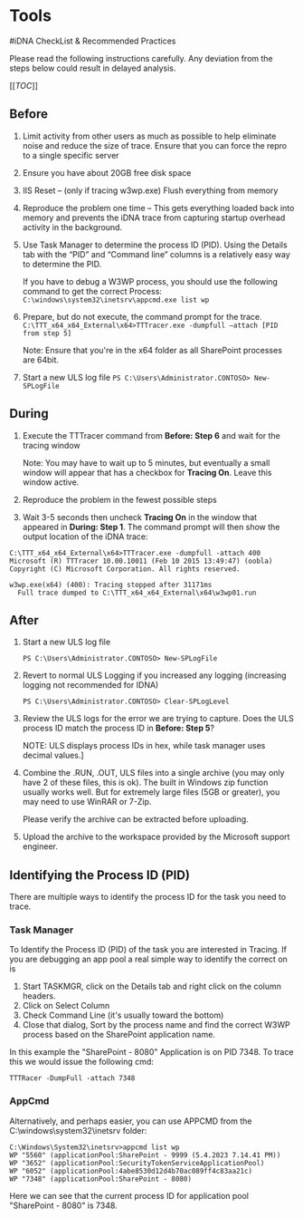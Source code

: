 # Tools

#iDNA CheckList & Recommended Practices 

Please read the following instructions carefully.  Any deviation from the steps below could result in delayed analysis. 

[[_TOC_]]


## Before 

1. Limit activity from other users as much as possible to help eliminate noise and reduce the size of trace. Ensure that you can force the repro to a single specific server
1. Ensure you have about 20GB free disk space 
1. IIS Reset – (only if tracing w3wp.exe) Flush everything from memory 
1. Reproduce the problem one time – This gets everything loaded back into memory and prevents the iDNA trace from capturing startup overhead activity in the background. 
1. Use Task Manager to determine the process ID (PID).  Using the Details tab with the “PID” and “Command line” columns is a relatively easy way to determine the PID. 
 
    If you have to debug a W3WP process, you should use the following command to get the correct Process: 
    ```C:\windows\system32\inetsrv\appcmd.exe list wp ```
 
1. Prepare, but do not execute, the command prompt for the trace.   
```C:\TTT_x64_x64_External\x64>TTTracer.exe -dumpfull –attach [PID from step 5] ```

   Note: Ensure that you're in the x64 folder as all SharePoint processes are 64bit. 

1. Start a new ULS log file 
```PS C:\Users\Administrator.CONTOSO> New-SPLogFile```
 
## During 
1. Execute the TTTracer command from **Before: Step 6** and wait for the tracing window

    Note: You may have to wait up to 5 minutes, but eventually a small window will appear that has a checkbox for **Tracing On**. Leave this window active.


1. Reproduce the problem in the fewest possible steps 
1. Wait 3-5 seconds then uncheck **Tracing On** in the window that appeared in **During: Step 1**. 
    The command prompt will then show the output location of the iDNA trace: 
``` 
C:\TTT_x64_x64_External\x64>TTTracer.exe -dumpfull -attach 400 
Microsoft (R) TTTracer 10.00.10011 (Feb 10 2015 13:49:47) (oobla) 
Copyright (C) Microsoft Corporation. All rights reserved. 
 
w3wp.exe(x64) (400): Tracing stopped after 31171ms 
  Full trace dumped to C:\TTT_x64_x64_External\x64\w3wp01.run 
```
 
## After 
1. Start a new ULS log file 

   ```PS C:\Users\Administrator.CONTOSO> New-SPLogFile ```
1. Revert to normal ULS Logging if you increased any logging (increasing logging not recommended for IDNA)

   ```PS C:\Users\Administrator.CONTOSO> Clear-SPLogLevel ```

1. Review the ULS logs for the error we are trying to capture.  Does the ULS process ID match the process ID in **Before: Step 5**? 

   NOTE: ULS displays process IDs in hex, while task manager uses decimal values.] 

1. Combine the .RUN, .OUT, ULS  files into a single archive (you may only have 2 of these files, this is ok).  The built in Windows zip function usually works well.  But for extremely large files (5GB or greater), you may need to use WinRAR or 7-Zip.  
 
    Please verify the archive can be extracted before uploading. 
 
1. Upload the archive to the workspace provided by the Microsoft support engineer. 

## Identifying the Process ID (PID)
There are multiple ways to identify the process ID for the task you need to trace. 

### Task Manager
To Identify the Process ID (PID) of the task you are interested in Tracing. If you are debugging an app pool a real simple way to identify the correct on is
1. Start TASKMGR, click on the Details tab and right click on the column headers. 
1. Click on Select Column
1. Check Command Line (it's usually toward the bottom)
1. Close that dialog, Sort by the process name and find the correct W3WP process based on the SharePoint application name. 

In this example the "SharePoint - 8080" Application is on PID 7348. To trace this we would issue the following cmd:

```TTTRacer -DumpFull -attach 7348```

### AppCmd
Alternatively, and perhaps easier, you can use APPCMD from the C:\windows\system32\inetsrv folder:

```
C:\Windows\System32\inetsrv>appcmd list wp
WP "5560" (applicationPool:SharePoint - 9999 (5.4.2023 7.14.41 PM))
WP "3652" (applicationPool:SecurityTokenServiceApplicationPool)
WP "6052" (applicationPool:4abe8530d12d4b70ac089ff4c83aa21c)
WP "7348" (applicationPool:SharePoint - 8080)
```

Here we can see that the current process ID for application pool "SharePoint - 8080" is 7348. 
